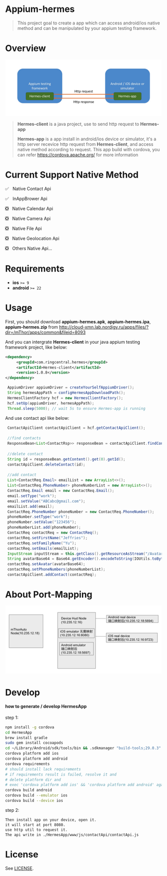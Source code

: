 # Appium-hermes

> This project goal to create a app which can access android/ios native method and can be manipulated by your appium testing framework.

# Overview

![overview](overview.png)

> **Hermes-client** is a java project, use to send http request to **Hermes-app**
> 
> **Hermes-app** is a app install in android/ios device or simulator, it's a http server recevice http request from **Hermes-client**, and access native method according to request. This app build with cordova, you can refer https://cordova.apache.org/ for more information

# Current Support Native Method
✅ &nbsp; Native Contact Api

✅ &nbsp; InAppBrower Api

❎ &nbsp; Native Calendar Api

❎ &nbsp; Native Camera Api

❎ &nbsp; Native File Api

❎ &nbsp; Native Geolocation Api

❎ &nbsp; Others Native Api...

# Requirements
- **ios** `>= 9`
- **android** `>= 22`

# Usage
First, you should download **appium-hermes.apk**, **appium-hermes.ipa**, **appium-hermes.zip** from http://cloud-xmn.lab.nordigy.ru/apps/files/?dir=/mThor/apps/common&fileid=8093

And you can intergrate **Hermes-client** in your java appium testing framework project, like below:
```xml
<dependency>
     <groupId>com.ringcentral.hermes</groupId>
     <artifactId>Hermes-client</artifactId>
     <version>1.0.8</version>
</dependency>
```
```java
 AppiumDriver appiumDriver = createYourSelfAppiumDriver();
 String hermesAppPath = configHermesAppDownloadPath();
 HermesClientFactory hcf = new HermesClientFactory();
 hcf.setUp(appiumDriver, hermesAppPath);
 Thread.sleep(5000); // wait 5s to ensure Hermes-app is running
```

And use contact api like below:
```java
 ContactApiClient contactApiClient = hcf.getContactApiClient();
 
 //find contacts
 ResponseBean<List<ContactRsp>> responseBean = contactApiClient.findContact();
 
 //delete contact
 String id = responseBean.getContent().get(0).getId();
 contactApiClient.deleteContact(id);
 
 //add contact
 List<ContactReq.Email> emailList = new ArrayList<>();
 List<ContactReq.PhoneNumber> phoneNumberList = new ArrayList<>();
 ContactReq.Email email = new ContactReq.Email();
 email.setType("work");
 email.setValue("ABCabc@gmail.com");
 emailList.add(email);
 ContactReq.PhoneNumber phoneNumber = new ContactReq.PhoneNumber();
 phoneNumber.setType("work");
 phoneNumber.setValue("123456");
 phoneNumberList.add(phoneNumber);
 ContactReq contactReq = new ContactReq();
 contactReq.setFirstName("Jeffries");
 contactReq.setFamilyName("Yu");
 contactReq.setEmails(emailList);
 InputStream inputStream = this.getClass().getResourceAsStream("/Avatar.jpg");
 String avatarBase64 = Base64.getEncoder().encodeToString(IOUtils.toByteArray(inputStream));
 contactReq.setAvatar(avatarBase64); 
 contactReq.setPhoneNumbers(phoneNumberList);
 contactApiClient.addContact(contactReq);
```

# About Port-Mapping
![port-mapping](port-mapping.png)

# Develop

#### how to generate / develop HermesApp

step 1:
```bash
npm install -g cordova
cd HermesApp
brew install gradle
sudo gem install cocoapods
cd ~/Library/Android/sdk/tools/bin && .sdkmanager "build-tools;29.0.3"
cordova platform add ios
cordova platform add android
cordova requirements 
# should install lack requirements
# if requirements result is failed, resolve it and 
# delete platform dir and
# exec 'cordova platform add ios' && 'cordova platform add android' again
cordova build android
cordova build --emulator ios
cordova build --device ios
```

step 2:

```
Then install app on your device, open it.
it will start at port 8080.
use http util to request it.
The api write in ./HermesApp/www/js/contactApi/contactApi.js
```

# License

See [LICENSE](LICENSE).
